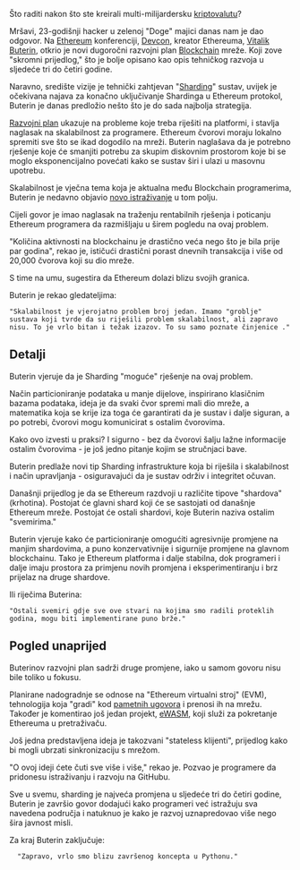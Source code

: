 Što raditi nakon što ste kreirali multi-milijardersku [kriptovalutu][crypto]?

Mršavi, 23-godišnji hacker u zelenoj "Doge" majici danas nam je dao odgovor.  Na [Ethereum] konferenciji, [Devcon], kreator Ethereuma,  [Vitalik Buterin][VButerinTwitter], otkrio je novi dugoročni razvojni plan [Blockchain] mreže. Koji zove "skromni prijedlog," što je bolje opisano kao opis tehničkog razvoja u sljedeće tri do četiri godine.

Naravno, središte vizije je tehnički zahtjevan "[Sharding]" sustav, uvijek je očekivana najava za konačno uključivanje Shardinga  u Ethereum protokol, Buterin je danas predložio nešto što je do sada najbolja strategija.

[Razvojni plan][ETHRoadmap] ukazuje na probleme koje treba riješiti na platformi, i stavlja naglasak na skalabilnost za programere. Ethereum čvorovi moraju lokalno spremiti sve što se ikad dogodilo na mreži. Buterin naglašava da je potrebno rješenje koje će smanjiti potrebu za skupim diskovnim prostorom koje bi se moglo eksponencijalno povećati kako se sustav širi i ulazi u masovnu upotrebu.

Skalabilnost je vječna tema koja je aktualna među Blockchain programerima, Buterin je nedavno objavio [novo istraživanje][plasma] u tom polju.

Cijeli govor je imao naglasak na traženju rentabilnih rješenja i poticanju Ethereum programera da razmišljaju u širem pogledu na ovaj problem.

"Količina aktivnosti na blockchainu je drastično veća nego što je bila prije par godina", rekao je, ističući drastični porast dnevnih transakcija i više od 20,000 čvorova koji su dio mreže.

S time na umu, sugestira da Ethereum dolazi blizu svojih granica.

Buterin je rekao gledateljima:

    "Skalabilnost je vjerojatno problem broj jedan. Imamo "groblje" sustava koji tvrde da su riješili problem skalabilnost, ali zapravo nisu. To je vrlo bitan i težak izazov. To su samo poznate činjenice ."
    
## Detalji

Buterin vjeruje da je Sharding "moguće" rješenje na ovaj problem.

Način particioniranje podataka u manje dijelove, inspirirano klasičnim bazama podataka,  ideja je da svaki čvor spremi mali dio mreže, a matematika koja se krije iza toga će garantirati da je sustav i dalje siguran, a po potrebi, čvorovi mogu komunicirat s ostalim čvorovima.

Kako ovo izvesti u praksi? I sigurno - bez da čvorovi šalju lažne informacije ostalim čvorovima - je još jedno pitanje kojim se stručnjaci bave.

Buterin predlaže novi tip Sharding infrastrukture koja bi riješila i skalabilnost i način upravljanja - osiguravajući da je sustav održiv i integritet očuvan.

Današnji prijedlog je da se Ethereum razdvoji u različite tipove "shardova" (krhotina).
Postojat će glavni shard koji će se sastojati od današnje Ethereum mreže. Postojat će ostali shardovi, koje Buterin naziva ostalim "svemirima."

Buterin vjeruje kako će particioniranje omogućiti agresivnije promjene na manjim shardovima, a puno konzervativnije i sigurnije promjene na glavnom blockchainu. Tako je Ethereum platforma i dalje stabilna, dok programeri i dalje imaju prostora za primjenu novih promjena i eksperimentiranju i brz prijelaz na druge shardove.

Ili riječima Buterina:

    "Ostali svemiri gdje sve ove stvari na kojima smo radili proteklih godina, mogu biti implementirane puno brže."
    
## Pogled unaprijed

Buterinov razvojni plan sadrži druge promjene, iako u samom govoru nisu bile toliko u fokusu.

Planirane nadogradnje se odnose na "Ethereum virtualni stroj" (EVM), tehnologija koja "gradi" kod [pametnih ugovora][smart contract] i prenosi ih na mrežu. Također je komentirao još jedan projekt, [eWASM], koji služi za pokretanje Ethereuma u pretraživaču.

Još jedna predstavljena ideja je takozvani "stateless klijenti", prijedlog kako bi mogli ubrzati sinkronizaciju s mrežom.

"O ovoj ideji ćete čuti sve više i više," rekao je. Pozvao je programere da pridonesu istraživanju i razvoju na GitHubu.

Sve u svemu, sharding je najveća promjena u sljedeće tri do četiri godine, Buterin je završio govor dodajući kako programeri već istražuju sva navedena područja i natuknuo je kako je razvoj uznapredovao više nego šira javnost misli.

Za kraj Buterin zaključuje:

      "Zapravo, vrlo smo blizu završenog koncepta u Pythonu."



[crypto]: https://bitfalls.com/hr/2017/08/20/cryptocurrency/
[Ethereum]: https://bitfalls.com/hr/2017/09/19/what-ethereum-compare-to-bitcoin/
[Devcon]: https://ethereumfoundation.org/devcon3/
[VButerinTwitter]: https://twitter.com/VitalikButerin
[Blockchain]: https://bitfalls.com/hr/2017/08/20/blockchain-explained-blockchain-works/
[Sharding]: https://bitfalls.com/hr/2017/10/02/ethereums-development-roadmap-metropolis/#sharding
[ETHRoadmap]: https://bitfalls.com/hr/2017/10/02/ethereums-development-roadmap-metropolis/
[plasma]: http://plasma.io
[smart contract]: https://bitfalls.com/hr/2017/09/19/what-ethereum-compare-to-bitcoin/#pametni-ugovori
[eWASM]: https://github.com/ewasm/design